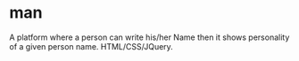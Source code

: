 # man
A platform where a person can write his/her Name then it shows personality of a given person name. HTML/CSS/JQuery.
